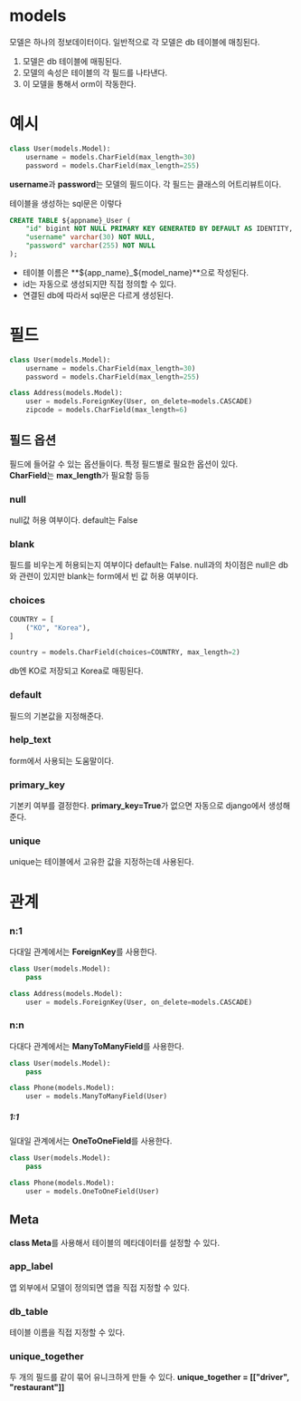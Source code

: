 # models
모델은 하나의 정보데이터이다. 일반적으로 각 모델은 db 테이블에 매칭된다.

1. 모델은 db 테이블에 매핑된다.
2. 모델의 속성은 테이블의 각 필드를 나타낸다.
3. 이 모델을 통해서 orm이 작동한다.

# 예시
```py
class User(models.Model):
    username = models.CharField(max_length=30)
    password = models.CharField(max_length=255)
```

**username**과 **password**는 모델의 필드이다. 각 필드는 클래스의 어트리뷰트이다.

테이블을 생성하는 sql문은 이렇다
```sql
CREATE TABLE ${appname}_User (
    "id" bigint NOT NULL PRIMARY KEY GENERATED BY DEFAULT AS IDENTITY,
    "username" varchar(30) NOT NULL,
    "password" varchar(255) NOT NULL
);
```
- 테이블 이름은 **${app_name}_\${model_name}**으로 작성된다.
- id는 자동으로 생성되지먄 직접 정의할 수 있다.
- 연결된 db에 따라서 sql문은 다르게 생성된다.

# 필드
```py
class User(models.Model):
    username = models.CharField(max_length=30)
    password = models.CharField(max_length=255)

class Address(models.Model):
    user = models.ForeignKey(User, on_delete=models.CASCADE)
    zipcode = models.CharField(max_length=6)
```

## 필드 옵션
필드에 들어갈 수 있는 옵션들이다. 특정 필드별로 필요한 옵션이 있다.     
**CharField**는 **max_length**가 필요함 등등

### null
null값 허용 여부이다. default는 False
### blank
필드를 비우는게 허용되는지 여부이다 default는 False.
null과의 차이점은 null은 db와 관련이 있지만 blank는 form에서 빈 값 허용 여부이다.
### choices
```py
COUNTRY = [
    ("KO", "Korea"),
]

country = models.CharField(choices=COUNTRY, max_length=2)
```
db엔 KO로 저장되고 Korea로 매핑된다.
### default
필드의 기본값을 지정해준다.
### help_text
form에서 사용되는 도움말이다.
### primary_key
기본키 여부를 결정한다.
**primary_key=True**가 없으면 자동으로 django에서 생성해준다.
### unique
unique는 테이블에서 고유한 값을 지정하는데 사용된다.

# 관계
### n:1
다대일 관계에서는 **ForeignKey**를 사용한다.
```py
class User(models.Model):
    pass

class Address(models.Model):
    user = models.ForeignKey(User, on_delete=models.CASCADE)
```

### n:n
다대다 관계에서는 **ManyToManyField**를 사용한다.
```py
class User(models.Model):
    pass

class Phone(models.Model):
    user = models.ManyToManyField(User)
```

##### 1:1
일대일 관계에서는 **OneToOneField**를 사용한다.
```py
class User(models.Model):
    pass

class Phone(models.Model):
    user = models.OneToOneField(User)
```

## Meta
**class Meta**를 사용해서 테이블의 메타데이터를 설정할 수 있다.

### app_label 
앱 외부에서 모델이 정의되면 앱을 직접 지정할 수 있다.

### db_table 
테이블 이름을 직접 지정할 수 있다.

### unique_together
두 개의 필드를 같이 묶어 유니크하게 만들 수 있다.
**unique_together = [["driver", "restaurant"]]**